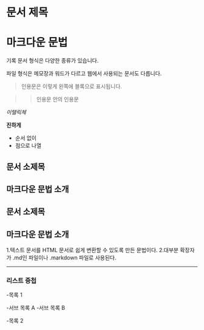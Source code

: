 # 문서 제목
# 마크다운 문법

기록
문서 형식은 다양한 종류가 있습니다.

파일 형식은 메모장과 워드가 다르고 웹에서 사용되는 문서도 다릅니다.

> 인용문은 이렇게 왼쪽에 블록으로 표시됩니다.

>> 인용문 안의 인용문

*이탤릭체*

**진하게**

* 순서 없이
* 점으로 나열

## 문서 소제목

## 마크다운 문법 소개

## 문서 소제목

## 마크다운 문법 소개

1.텍스트 문서를 HTML 문서로 쉽게 변환할 수 있도록 만든 문법이다.
2.대부분 확장자가 .md인 파일이나 .markdown 파일로 사용된다.
___

### 리스트 중첩
-목록 1

  -서브 목록 A
  -서브 목록 B
  
-목록 2
